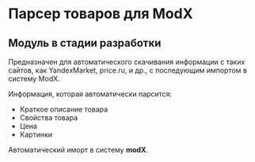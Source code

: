 Парсер товаров для ModX
============================

## Модуль в стадии разработки

Предназначен для автоматического скачивания информации с таких сайтов, как YandexMarket, price.ru, и др., с последующим импортом в систему ModX.

Информация, которая автоматически парсится: 

- Краткое описание товара
- Свойства товара
- Цена
- Картинки

Автоматический иморт в систему **modX**.
